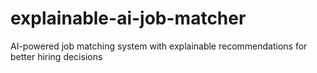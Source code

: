 # explainable-ai-job-matcher
AI-powered job matching system with explainable recommendations for better hiring decisions
